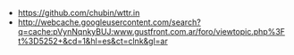 * https://github.com/chubin/wttr.in
* http://webcache.googleusercontent.com/search?q=cache:pVynNqnkyBUJ:www.gustfront.com.ar/foro/viewtopic.php%3Ft%3D5252+&cd=1&hl=es&ct=clnk&gl=ar

